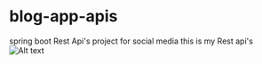 # blog-app-apis
spring boot Rest Api's project for  social media 
<h>this is my Rest api's</h>
![Alt text]("file:///C:/Users/DELL/Downloads/api.jpg")
<img href="C:\Users\DELL\Downloads\api.jpg">


